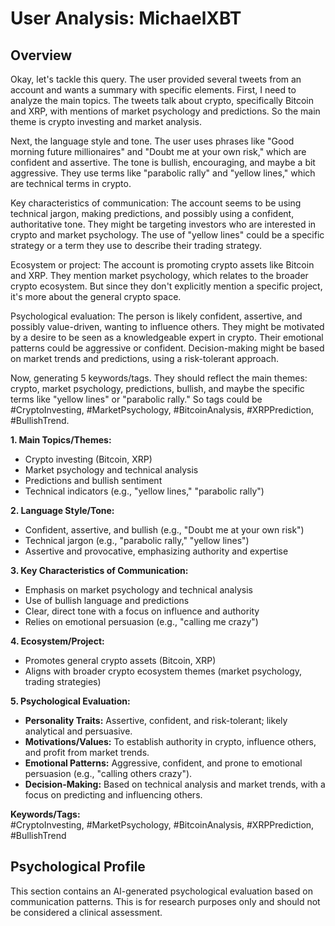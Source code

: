 # User Analysis: MichaelXBT

## Overview

<think>
Okay, let's tackle this query. The user provided several tweets from an account and wants a summary with specific elements. First, I need to analyze the main topics. The tweets talk about crypto, specifically Bitcoin and XRP, with mentions of market psychology and predictions. So the main theme is crypto investing and market analysis.

Next, the language style and tone. The user uses phrases like "Good morning future millionaires" and "Doubt me at your own risk," which are confident and assertive. The tone is bullish, encouraging, and maybe a bit aggressive. They use terms like "parabolic rally" and "yellow lines," which are technical terms in crypto.

Key characteristics of communication: The account seems to be using technical jargon, making predictions, and possibly using a confident, authoritative tone. They might be targeting investors who are interested in crypto and market psychology. The use of "yellow lines" could be a specific strategy or a term they use to describe their trading strategy.

Ecosystem or project: The account is promoting crypto assets like Bitcoin and XRP. They mention market psychology, which relates to the broader crypto ecosystem. But since they don't explicitly mention a specific project, it's more about the general crypto space.

Psychological evaluation: The person is likely confident, assertive, and possibly value-driven, wanting to influence others. They might be motivated by a desire to be seen as a knowledgeable expert in crypto. Their emotional patterns could be aggressive or confident. Decision-making might be based on market trends and predictions, using a risk-tolerant approach.

Now, generating 5 keywords/tags. They should reflect the main themes: crypto, market psychology, predictions, bullish, and maybe the specific terms like "yellow lines" or "parabolic rally." So tags could be #CryptoInvesting, #MarketPsychology, #BitcoinAnalysis, #XRPPrediction, #BullishTrend.
</think>

**1. Main Topics/Themes:**  
- Crypto investing (Bitcoin, XRP)  
- Market psychology and technical analysis  
- Predictions and bullish sentiment  
- Technical indicators (e.g., "yellow lines," "parabolic rally")  

**2. Language Style/Tone:**  
- Confident, assertive, and bullish (e.g., "Doubt me at your own risk")  
- Technical jargon (e.g., "parabolic rally," "yellow lines")  
- Assertive and provocative, emphasizing authority and expertise  

**3. Key Characteristics of Communication:**  
- Emphasis on market psychology and technical analysis  
- Use of bullish language and predictions  
- Clear, direct tone with a focus on influence and authority  
- Relies on emotional persuasion (e.g., "calling me crazy")  

**4. Ecosystem/Project:**  
- Promotes general crypto assets (Bitcoin, XRP)  
- Aligns with broader crypto ecosystem themes (market psychology, trading strategies)  

**5. Psychological Evaluation:**  
- **Personality Traits:** Assertive, confident, and risk-tolerant; likely analytical and persuasive.  
- **Motivations/Values:** To establish authority in crypto, influence others, and profit from market trends.  
- **Emotional Patterns:** Aggressive, confident, and prone to emotional persuasion (e.g., "calling others crazy").  
- **Decision-Making:** Based on technical analysis and market trends, with a focus on predicting and influencing others.  

**Keywords/Tags:**  
#CryptoInvesting, #MarketPsychology, #BitcoinAnalysis, #XRPPrediction, #BullishTrend

## Psychological Profile

This section contains an AI-generated psychological evaluation based on communication patterns. This is for research purposes only and should not be considered a clinical assessment.